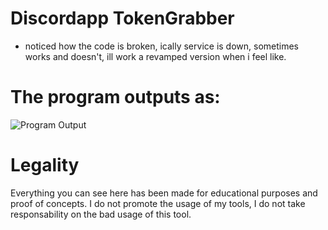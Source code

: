 # Discordapp TokenGrabber
  - noticed how the code is broken, ically service is down, sometimes works and doesn't, ill work a revamped version when i feel like.

# The program outputs as:

![Program Output](https://github.com/xanthe1337/Discordapp-TokenGrabber/blob/master/Images/BJzzsd.png?raw=true)

# Legality

Everything you can see here has been made for educational purposes and proof of concepts. I do not promote the usage of my tools, I do not take responsability on the bad usage of this tool.
